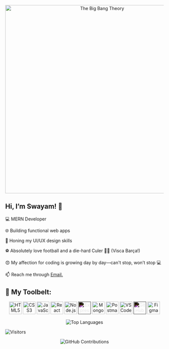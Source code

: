 <p align="center">
  <img src="https://c4.wallpaperflare.com/wallpaper/163/715/598/the-big-bang-theory-beards-sheldon-leonard-wallpaper-preview.jpg" alt="The Big Bang Theory" width="600"/>
</p>

<h2>Hi, I’m Swayam! 👋 </h2>
<p>💻 MERN Developer</p>
<p>🌐 Building functional web apps</p>
<p>🎨 Honing my UI/UX design skills</p>
<p>⚽ Absolutely love football and a die-hard Culer 🔴🔵 (Visca Barça!)</p>
<p>😍 My affection for coding is growing day by day—can't stop, won’t stop 💻</p>
<p>📫 Reach me through <a href="mailto:swayam04smile@gmail.com">Email.</a></p>

<h2>🔧 My Toolbelt:</h2>

<p align="center">
  <img src="https://cdn.jsdelivr.net/gh/devicons/devicon/icons/html5/html5-original.svg" alt="HTML5" width="40" height="40"/>
  <img src="https://cdn.jsdelivr.net/gh/devicons/devicon/icons/css3/css3-original.svg" alt="CSS3" width="40" height="40"/>
  <img src="https://cdn.jsdelivr.net/gh/devicons/devicon/icons/javascript/javascript-original.svg" alt="JavaScript" width="40" height="40"/>
  <img src="https://cdn.jsdelivr.net/gh/devicons/devicon/icons/react/react-original.svg" alt="React" width="40" height="40"/>
  <img src="https://cdn.jsdelivr.net/gh/devicons/devicon/icons/nodejs/nodejs-original.svg" alt="Node.js" width="40" height="40"/>
  <img src="https://cdn.jsdelivr.net/gh/devicons/devicon/icons/express/express-original.svg" alt="Express" width="40" height="40" style="filter: invert(100%);"/>
  <img src="https://cdn.jsdelivr.net/gh/devicons/devicon/icons/mongodb/mongodb-original.svg" alt="MongoDB" width="40" height="40"/>
  <img src="https://seeklogo.com/images/P/postman-logo-F43375A2EB-seeklogo.com.png" alt="Postman" width="40" height="40"/>
  <img src="https://cdn.jsdelivr.net/gh/devicons/devicon/icons/vscode/vscode-original.svg" alt="VS Code" width="40" height="40"/>
  <img src="https://cdn.jsdelivr.net/gh/devicons/devicon/icons/github/github-original.svg" alt="GitHub" width="40" height="40" style="filter: invert(100%);"/>
  <img src="https://cdn.jsdelivr.net/gh/devicons/devicon/icons/figma/figma-original.svg" alt="Figma" width="40" height="40"/>
</p>

<p align="center">
  <img src="https://github-readme-stats.vercel.app/api/top-langs/?username=Swayam0407&layout=compact&theme=radical" alt="Top Languages"/>
</p>

![Visitors](https://visitor-badge.laobi.icu/badge?page_id=Swayam0407.profile)

<p align="center">
  <img src="https://github-contributions-chart.vercel.app/api?username=Swayam0407&theme=react" alt="GitHub Contributions"/>
</p>

